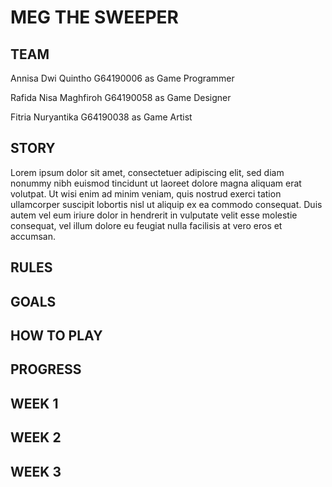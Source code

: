 # MEG THE SWEEPER
## TEAM
<p> Annisa Dwi Quintho    G64190006 as Game Programmer </p> 
<p> Rafida Nisa Maghfiroh G64190058 as Game Designer </p>
<p> Fitria Nuryantika     G64190038 as Game Artist</p>

## STORY
Lorem ipsum dolor sit amet, consectetuer adipiscing elit, sed diam nonummy nibh euismod tincidunt ut laoreet dolore magna aliquam erat volutpat. Ut wisi enim ad minim veniam, quis nostrud exerci tation ullamcorper suscipit lobortis nisl ut aliquip ex ea commodo consequat. Duis autem vel eum iriure dolor in hendrerit in vulputate velit esse molestie consequat, vel illum dolore eu feugiat nulla facilisis at vero eros et accumsan.

## RULES

## GOALS

## HOW TO PLAY

## PROGRESS

<h2> WEEK 1 </h2>

<h2> WEEK 2 </h2>

<h2> WEEK 3 </h2>




